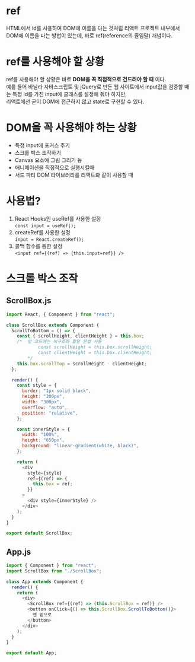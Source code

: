 # ref
HTML에서 id를 사용하여 DOM에 이름을 다는 것처럼 리액트 프로젝트 내부에서 DOM에 이름을 다는 방법이 있는데, 바로 ref(reference의 줄임말) 개념이다.

# ref를 사용해야 할 상황
ref를 사용해야 할 상황은 바로 __DOM을 꼭 직접적으로 건드려야 할 때__ 이다.  
예를 들어 바닐라 자바스크립트 및 jQuery로 만든 웹 사이트에서 input값을 검증할 때는 특정 id를 가진 input에 클래스를 설정해 줘야 하지만,  
리액트에선 굳이 DOM에 접근하지 않고 state로 구현할 수 있다. 

# DOM을 꼭 사용해야 하는 상황
+ 특정 input에 포커스 주기
+ 스크롤 박스 조작하기
+ Canvas 요소에 그림 그리기 등
+ 애니메이션을 직접적으로 실행시킬때
+ 서드 파티 DOM 라이브러리를 리액트롸 같이 사용할 때

# 사용법?

1. React Hooks인 useRef를 사용한 설정  
``const input = useRef();``
2. createRef를 사용한 설정  
``input = React.createRef();``
3. 콜백 함수를 통한 설정  
``<input ref={(ref) => {this.input=ref}} />``

# 스크롤 박스 조작

## ScrollBox.js
```javascript
import React, { Component } from "react";

class ScrollBox extends Component {
  ScrollToBottom = () => {
    const { scrollHeight, clientHeight } = this.box;
    /*  앞 코드에는 비구조화 할당 문법 사용
            const scrollHeight = this.box.scrollHeight;
            const clientHeight = this.box.clientHeight;
        */
    this.box.scrollTop = scrollHeight - clientHeight;
  };

  render() {
    const style = {
      border: "1px solid black",
      height: "300px",
      width: "300px",
      overflow: "auto",
      position: "relative",
    };

    const innerStyle = {
      width: "100%",
      height: "650px",
      background: "linear-gradient(white, black)",
    };

    return (
      <div
        style={style}
        ref={(ref) => {
          this.box = ref;
        }}
      >
        <div style={innerStyle} />
      </div>
    );
  }
}

export default ScrollBox;
```

## App.js
```javascript
import { Component } from "react";
import ScrollBox from "./ScrollBox";

class App extends Component {
  render() {
    return (
      <div>
        <ScrollBox ref={(ref) => (this.ScrollBox = ref)} />
        <button onClick={() => this.ScrollBox.ScrollToBottom()}>
          맨 밑으로
        </button>
      </div>
    );
  }
}

export default App;

```
